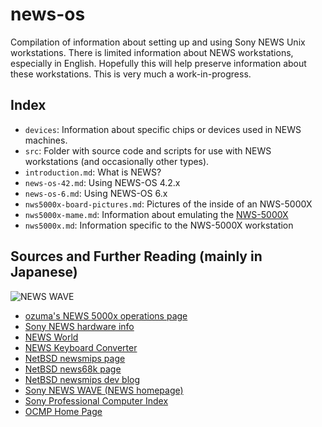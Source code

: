 # news-os
Compilation of information about setting up and using Sony NEWS Unix
workstations. There is limited information about NEWS workstations, especially
in English. Hopefully this will help preserve information about these
workstations. This is very much a work-in-progress.

## Index
- `devices`: Information about specific chips or devices used in NEWS machines.
- `src`: Folder with source code and scripts for use with NEWS workstations (and occasionally other types).
- `introduction.md`: What is NEWS?
- `news-os-42.md`: Using NEWS-OS 4.2.x
- `news-os-6.md`: Using NEWS-OS 6.x
- `nws5000x-board-pictures.md`: Pictures of the inside of an NWS-5000X
- `nws5000x-mame.md`: Information about emulating the [NWS-5000X](https://github.com/briceonk/mame)
- `nws5000x.md`: Information specific to the NWS-5000X workstation

## Sources and Further Reading (mainly in Japanese)
![NEWS WAVE](https://web.archive.org/web/19970713171518im_/http://www1.sony.co.jp/image/Title_NewsWave3.top.gif)
- [ozuma's NEWS 5000x operations page](http://ozuma.o.oo7.jp/nws5000x.htm)
- [Sony NEWS hardware info](https://katsu.watanabe.name/doc/sonynews/)
- [NEWS World](https://web.archive.org/web/20170202100940/www3.videa.or.jp/NEWS/)
- [NEWS Keyboard Converter](https://github.com/tmk/tmk_keyboard/tree/master/converter/news_usb)
- [NetBSD newsmips page](http://wiki.netbsd.org/ports/newsmips/)
- [NetBSD news68k page](http://wiki.netbsd.org/ports/news68k/)
- [NetBSD newsmips dev blog](http://www.nerv.org/~ryo/d/1999/)
- [Sony NEWS WAVE (NEWS homepage)](https://web.archive.org/web/19970713172157/http://www1.sony.co.jp/)
- [Sony Professional Computer Index](https://web.archive.org/web/20000830115609/http://www.sony.co.jp/sd/ProductsPark/Professional/Computer/)
- [OCMP Home Page](https://web.archive.org/web/19970713173157/http%3A%2F%2Fwww1.sony.co.jp%2FOCMP%2F)

